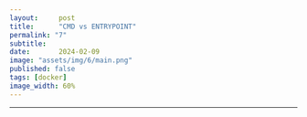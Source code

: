 ```yaml
---
layout:     post
title:      "CMD vs ENTRYPOINT"
permalink: "7"
subtitle:   
date:       2024-02-09
image: "assets/img/6/main.png"
published: false
tags: [docker]
image_width: 60%
---
```





_____